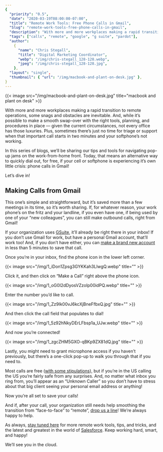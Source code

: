 ```yaml
---
{
  "priority": "0.5",
  "date": "2020-03-19T08:00:00-07:00",
  "title": "Remote Work Tools: Free Phone Calls in Gmail",
  "Slug": "remote-work-tools-free-phone-calls-in-gmail",
  "description": "With more and more workplaces making a rapid transition to remote operations, some snags and obstacles are inevitable. And, while it’s…",
  "tags": ["calls", "remote", "google", "g suite", "pardot"],
  "author":
    {
      "name": "Chris Stegall",
      "title": "Digital Marketing Coordinator",
      "webp": "/img/chris-stegall_128-128.webp",
      "jpeg": "/img/chris-stegall_128-128.jpg",
    },
  "layout": "single",
  "thumbnail": { "url": "/img/macbook-and-plant-on-desk.jpg" },
}
---
```


{{< image src="/img/macbook-and-plant-on-desk.jpg" title="macbook and plant on desk" >}}

With more and more workplaces making a rapid transition to remote operations, some snags and obstacles are inevitable. And, while it’s possible to make a smooth swap-over with the right tools, planning, and procedures in place — given the current circumstances, not every office has those luxuries. Plus, sometimes there’s just no time for triage or support when that important call starts in two minutes and your softphone’s not working.

In this series of blogs, we’ll be sharing our tips and tools for navigating pop-up jams on the work-from-home front. Today, that means an alternative way to quickly dial out, for free, if your cell or softphone is experiencing it’s own little crisis: phone calls in Gmail!

Let’s dive in!

## Making Calls from Gmail

This one’s simple and straightforward, but it’s saved more than a few meetings in its time, so it’s worth sharing. If, for whatever reason, your work phone’s on the fritz and your landline, if you even have one, if being used by one of your “new colleagues”, you can still make outbound calls, right from Gmail!

If your organization uses [GSuite](https://gsuite.google.com/), it’ll already be right there in your inbox! If you don’t use Gmail for work, but have a personal Gmail account, that’ll work too! And, if you don’t have either, you can [make a brand new account](https://accounts.google.com/signup/v2/webcreateaccount?service=mail&continue=https%3A%2F%2Fmail.google.com%2Fmail%2F&ltmpl=default&dsh=S251880806%3A1584569258115757&gmb=exp&biz=false&flowName=GlifWebSignIn&flowEntry=SignUp) in less than 5 minutes to save that call.

Once you’re in your inbox, find the phone icon in the lower left corner.

{{< image src="/img/1_iDon1Zpsg3GYKKah3LlwgQ.webp" title="" >}}

Click it, and then click on “Make a Call” right above the phone icon.

{{< image src="/img/1_oG0I2dDyosVZzoIp00idPQ.webp" title="" >}}

Enter the number you’d like to call.

{{< image src="/img/1_Zz9Ik00vJ6kcXjBneFfbxQ.jpg" title="" >}}

And then click the call field that populates to dial!

{{< image src="/img/1_5z92hNkyDErLFbsp1a_UJw.webp" title="" >}}

And now you’re connected!

{{< image src="/img/1_zgcZHM5GXO-qBKp9ZX81dQ.jpg" title="" >}}

Lastly, you might need to grant microphone access if you haven’t previously, but there’s a one-click pop-up to walk you through that if you need to.

Most calls are free ([with some stipulations](https://support.google.com/hangouts/answer/3187125?co=GENIE.Platform%3DDesktop&hl=en)), but if you’re in the US calling the US you’re fairly safe from any surprises. And, no matter what inbox you ring from, you’ll appear as an “Unknown Caller” so you don’t have to stress about that big client seeing your personal email address or anything!

Now you’re all set to save your calls!

And if, after your call, your organization still needs help smoothing the transition from “face-to-face” to “remote”, [drop us a line](/contact)! We’re always happy to help.

As always, [stay tuned here](https://pardot.mkpartners.com/subscribe) for more remote work tools, tips, and tricks, and the latest and greatest in the world of [Salesforce](https://www.salesforce.com/products/). Keep working hard, smart, and happy!

We’ll see you in the cloud.
